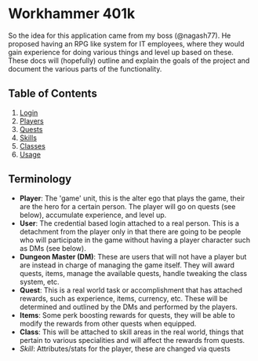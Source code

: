 # Workhammer 401k

So the idea for this application came from my boss (@nagash77).  He proposed having
an RPG like system for IT employees, where they would gain experience for doing
various things and level up based on these.  These docs will (hopefully) outline
and explain the goals of the project and document the various parts of the
functionality.

## Table of Contents
1. [Login](login.md)
1. [Players](players.md)
1. [Quests](quests.md)
1. [Skills](skills.md)
1. [Classes](classes.md)
1. [Usage](usage.md)

## Terminology
* **Player**: The 'game' unit, this is the alter ego that plays the game, their are
the hero for a certain person.  The player will go on quests (see below), accumulate
experience, and level up.
* **User**: The credential based login attached to a real person.  This is a
detachment from the player only in that there are going to be people who will
participate in the game without having a player character such as DMs (see below).
* **Dungeon Master (DM)**: These are users that will not have a player but are instead
in charge of managing the game itself.  They will award quests, items, manage the
available quests, handle tweaking the class system, etc.
* **Quest**: This is a real world task or accomplishment that has attached rewards,
such as experience, items, currency, etc.  These will be determined and outlined by
the DMs and performed by the players.
* **Items**: Some perk boosting rewards for quests, they will be able to modify the
rewards from other quests when equipped.
* **Class**: This will be attached to skill areas in the real world, things that
pertain to various specialities and will affect the rewards from quests.
* *Skill*: Attributes/stats for the player, these are changed via quests

